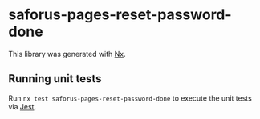 # saforus-pages-reset-password-done

This library was generated with [Nx](https://nx.dev).

## Running unit tests

Run `nx test saforus-pages-reset-password-done` to execute the unit tests via [Jest](https://jestjs.io).
